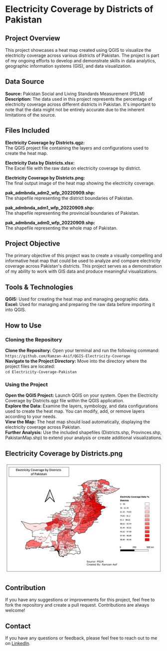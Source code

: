 # Electricity Coverage by Districts of Pakistan

## Project Overview
This project showcases a heat map created using QGIS to visualize the electricity coverage across various districts of Pakistan. The project is part of my ongoing efforts to develop and demonstrate skills in data analytics, geographic information systems (GIS), and data visualization.

## Data Source
**Source:** Pakistan Social and Living Standards Measurement (PSLM)  
**Description:** The data used in this project represents the percentage of electricity coverage across different districts in Pakistan. It's important to note that the data might not be entirely accurate due to the inherent limitations of the source.

## Files Included
**Electricity Coverage by Districts.qgz:**  
The QGIS project file containing the layers and configurations used to create the heat map.  

**Electricity Data by Districts.xlsx:**  
The Excel file with the raw data on electricity coverage by district.  

**Electricity Coverage by Districts.png:**  
The final output image of the heat map showing the electricity coverage.  

**pak_admbnda_adm2_wfp_20220909.shp:**  
The shapefile representing the district boundaries of Pakistan.  

**pak_admbnda_adm1_wfp_20220909.shp:**  
The shapefile representing the provincial boundaries of Pakistan.  

**pak_admbnda_adm0_wfp_20220909.shp:**  
The shapefile representing the whole map of Pakistan.

## Project Objective
The primary objective of this project was to create a visually compelling and informative heat map that could be used to analyze and compare electricity coverage across Pakistan's districts. This project serves as a demonstration of my ability to work with GIS data and produce meaningful visualizations.

## Tools & Technologies
**QGIS:** Used for creating the heat map and managing geographic data.  
**Excel:** Used for managing and preparing the raw data before importing it into QGIS.

## How to Use
### Cloning the Repository
**Clone the Repository:** Open your terminal and run the following command:  
`https://github.com/Ramzan-Asif/QGIS-Electricity-Coverage`  
**Navigate to the Project Directory:** Move into the directory where the project files are located:  
`cd Electricity-Coverage-Pakistan`
### Using the Project
**Open the QGIS Project:** Launch QGIS on your system. Open the Electricity Coverage by Districts.qgz file within the QGIS application.  
**Explore the Data:** Examine the layers, symbology, and data configurations used to create the heat map. You can modify, add, or remove layers according to your needs.  
**View the Map:** The heat map should load automatically, displaying the electricity coverage across Pakistan.  
**Further Analysis:** Use the included shapefiles (Districts.shp, Provinces.shp, PakistanMap.shp) to extend your analysis or create additional visualizations.

## Electricity Coverage by Districts.png
![Electricity Coverage _ by Districts](https://github.com/Ramzan-Asif/Data-Analytics/blob/main/QGIS-Electricity-Coverage/Electricity%20Coverage%20_%20by%20Districts.png?raw=true)

## Contribution
If you have any suggestions or improvements for this project, feel free to fork the repository and create a pull request. Contributions are always welcome!

## Contact
If you have any questions or feedback, please feel free to reach out to me on [LinkedIn](https://www.linkedin.com/in/ramzan-asif/).

